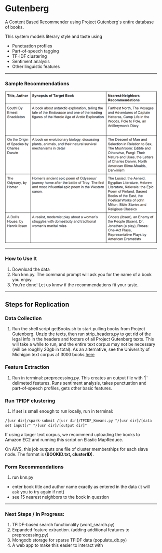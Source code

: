 # Gutenberg
A Content Based Recommender using Project Gutenberg's entire database of books.

This system models literary style and taste using
* Punctuation profiles
* Part-of-speech tagging
* TF-IDF clustering
* Sentiment analysis
* Other linguistic features

-----------

### Sample Recommendations

![recommendations](images/results.png)


--- 

### How to Use It

1. Download the data
2. Run knn.py. The command prompt will ask you for the name of a book you enjoy.
3. You're done! Let us know if the recommendations fit your taste. 

--- 

## Steps for Replication

### Data Collection
1. Run the shell script getBooks.sh to start pulling books from Project Gutenberg. Unzip the texts, then run strip_headers.py to get rid of the legal info in the headers and footers of all Project Gutenberg texts. This will take a while to run, and the entire text corpus may not be necessary (will be roughly 20gb in total). As an alternative, see the University of Michigan text corpus af 3000 books [here](http://web.eecs.umich.edu/~lahiri/gutenberg_dataset.html)

### Feature Extraction
1. Run in terminal: preprocessing.py. This creates an output file with '|' delimeted features. Runs sentiment analysis, takes punctuation and part-of-speech profiles, gets other basic features.

### Run TFIDF clustering
1. If set is small enough to run locally, run in terminal: 

```
/[usr dir]/spark-submit /[usr dir]/TFIDF_Kmeans.py "/[usr dir]/[data set input]/" "/[usr dir]/[output dir]"
```
If using a larger text corpus, we recommend uploading the books to Amazon EC2 and running this script on Elastic MapReduce.

On AWS, this job outputs one file of cluster memberships for each slave node. The format is **(BOOKID.txt, clusterID)**.

### Form Recommendations
1. run knn.py
- enter book title and author name exactly as entered in the data (it will ask you to try again if not)
- see 15 nearest neighbors to the book in question

--------

### Next Steps / In Progress:
1. TFIDF-based search functionality (word_search.py)
2. Expanded feature extraction. (adding additional features to preprocessing.py)
3. Mongodb storage for sparse TFIDF data (populate_db.py)
4. A web app to make this easier to interact with 



